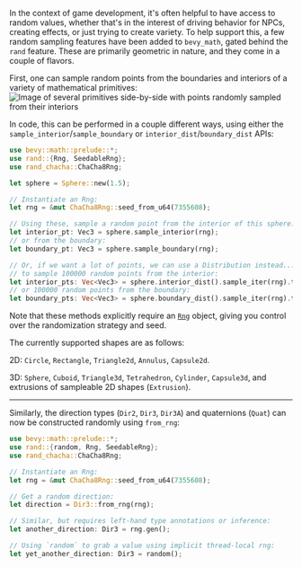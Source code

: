 In the context of game development, it's often helpful to have access to random values, whether that's in the interest of driving behavior for NPCs, creating effects, or just trying to create variety. To help support this, a few random sampling features have been added to `bevy_math`, gated behind the `rand` feature. These are primarily geometric in nature, and they come in a couple of flavors.

First, one can sample random points from the boundaries and interiors of a variety of mathematical primitives:
![Image of several primitives side-by-side with points randomly sampled from their interiors][sampling-primitives]

In code, this can be performed in a couple different ways, using either the `sample_interior`/`sample_boundary` or `interior_dist`/`boundary_dist` APIs:

```rust
use bevy::math::prelude::*;
use rand::{Rng, SeedableRng};
use rand_chacha::ChaCha8Rng;

let sphere = Sphere::new(1.5);

// Instantiate an Rng:
let rng = &mut ChaCha8Rng::seed_from_u64(7355608);

// Using these, sample a random point from the interior of this sphere:
let interior_pt: Vec3 = sphere.sample_interior(rng);
// or from the boundary:
let boundary_pt: Vec3 = sphere.sample_boundary(rng);

// Or, if we want a lot of points, we can use a Distribution instead...
// to sample 100000 random points from the interior:
let interior_pts: Vec<Vec3> = sphere.interior_dist().sample_iter(rng).take(100000).collect();
// or 100000 random points from the boundary:
let boundary_pts: Vec<Vec3> = sphere.boundary_dist().sample_iter(rng).take(100000).collect();
```

Note that these methods explicitly require an [`Rng`](https://docs.rs/rand/0.8.5/rand/trait.Rng.html) object, giving you control over the randomization strategy and seed.

The currently supported shapes are as follows:

2D: `Circle`, `Rectangle`, `Triangle2d`, `Annulus`, `Capsule2d`.

3D: `Sphere`, `Cuboid`, `Triangle3d`, `Tetrahedron`, `Cylinder`, `Capsule3d`, and extrusions of sampleable 2D shapes (`Extrusion`).

---

Similarly, the direction types (`Dir2`, `Dir3`, `Dir3A`) and quaternions (`Quat`) can now be constructed randomly using `from_rng`:

```rust
use bevy::math::prelude::*;
use rand::{random, Rng, SeedableRng};
use rand_chacha::ChaCha8Rng;

// Instantiate an Rng:
let rng = &mut ChaCha8Rng::seed_from_u64(7355608);

// Get a random direction:
let direction = Dir3::from_rng(rng);

// Similar, but requires left-hand type annotations or inference:
let another_direction: Dir3 = rng.gen();

// Using `random` to grab a value using implicit thread-local rng:
let yet_another_direction: Dir3 = random();
```

[sampling-primitives]: sampling_primitives.jpg
